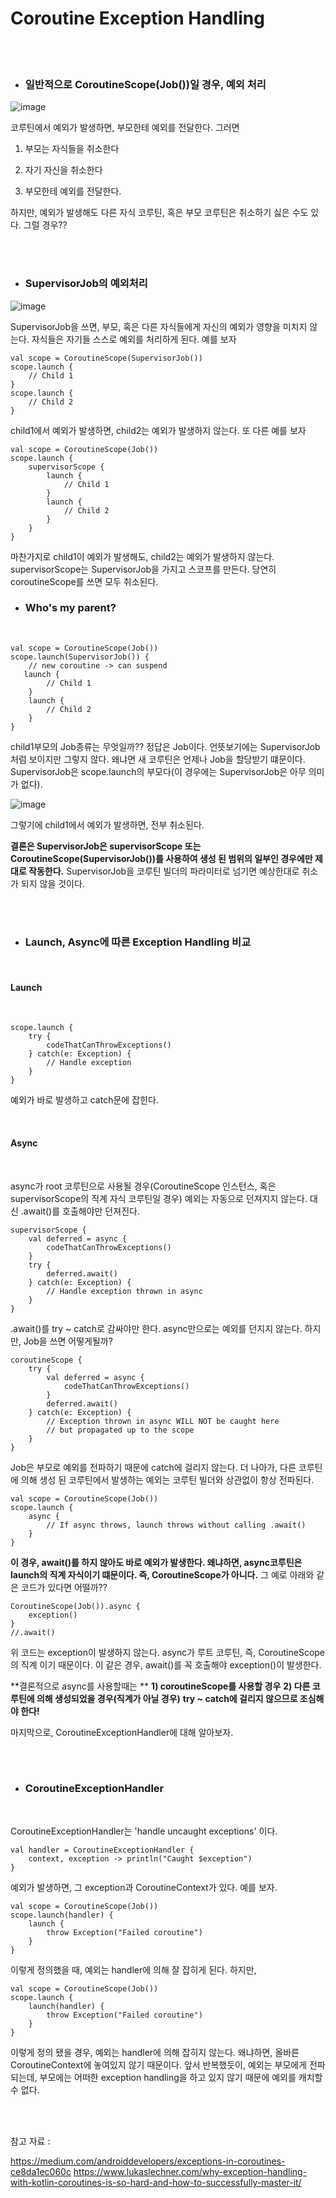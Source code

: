 # Coroutine Exception Handling


<br/>
<br/>


- ### 일반적으로 CoroutineScope(Job())일 경우, 예외 처리


![image](https://user-images.githubusercontent.com/19990905/115106123-f7bd6b00-9f9d-11eb-961a-7b221430abbd.png)

코루틴에서 예외가 발생하면, 부모한테 예외를 전달한다. 그러면

1) 부모는 자식들을 취소한다

2) 자기 자신을 취소한다

3) 부모한테 예외를 전달한다.

하지만, 예외가 발생해도 다른 자식 코루틴, 혹은 부모 코루틴은 취소하기 싫은 수도 있다.
그럴 경우??

<br/>
<br/>

- ### SupervisorJob의 예외처리

![image](https://user-images.githubusercontent.com/19990905/115106289-dc069480-9f9e-11eb-8f29-b612b2002564.png)

SupervisorJob을 쓰면, 부모, 혹은 다른 자식들에게 자신의 예외가 영향을 미치지 않는다. 자식들은 자기들 스스로 예외를 처리하게 된다.
예를 보자


    val scope = CoroutineScope(SupervisorJob())
    scope.launch {
        // Child 1
    }
    scope.launch {
        // Child 2
    }


child1에서 예외가 발생하면, child2는 예외가 발생하지 않는다.
또 다른 예를 보자


    val scope = CoroutineScope(Job())
    scope.launch {
        supervisorScope {
            launch {
                // Child 1
            }
            launch {
                // Child 2
            }
        }
    }

마찬가지로 child1이 예외가 발생해도, child2는 예외가 발생하지 않는다.
supervisorScope는 SupervisorJob을 가지고 스코프를 만든다. 당연히 coroutineScope를 쓰면 모두 취소된다.


- ### Who's my parent?


<br/>


    val scope = CoroutineScope(Job())
    scope.launch(SupervisorJob()) {
        // new coroutine -> can suspend
       launch {
            // Child 1
        }
        launch {
            // Child 2
        }
    }


child1부모의 Job종류는 무엇일까??
정답은 Job이다. 언뜻보기에는 SupervisorJob 처럼 보이지만 그렇지 않다. 왜냐면 새 코루틴은 언제나 Job을 할당받기 떄문이다.
SupervisorJob은 scope.launch의 부모다(이 경우에는 SupervisorJob은 아무 의미가 없다).


![image](https://user-images.githubusercontent.com/19990905/115107159-16befb80-9fa4-11eb-8c64-36e4ca2306c0.png)


그렇기에 child1에서 예외가 발생하면, 전부 취소된다.

**결론은 SupervisorJob은 supervisorScope 또는 CoroutineScope(SupervisorJob())를 사용하여 생성 된 범위의 일부인 경우에만 제대로 작동한다.**
SupervisorJob을 코루틴 빌더의 파라미터로 넘기면 예상한대로 취소가 되지 않을 것이다.


<br/>
<br/>


- ### Launch, Async에 따른 Exception Handling 비교

<br/>

#### Launch 

<br/>

    scope.launch {
        try {
            codeThatCanThrowExceptions()
        } catch(e: Exception) {
            // Handle exception
        }
    }

예외가 바로 발생하고 catch문에 잡힌다.

</br>

#### Async 

</br>

async가 root 코루틴으로 사용될 경우(CoroutineScope 인스턴스, 혹은 supervisorScope의 직계 자식 코루틴일 경우)
예외는 자동으로 던져지지 않는다. 대신 .await()를 호출해야만 던져진다.


    supervisorScope {
        val deferred = async {
            codeThatCanThrowExceptions()
        }
        try {
            deferred.await()
        } catch(e: Exception) {
            // Handle exception thrown in async
        }
    }


.await()를 try ~ catch로 감싸야만 한다. async만으로는 예외를 던지지 않는다.
하지만, Job을 쓰면 어떻게될까?


    coroutineScope {
        try {
            val deferred = async {
                codeThatCanThrowExceptions()
            }
            deferred.await()
        } catch(e: Exception) {
            // Exception thrown in async WILL NOT be caught here 
            // but propagated up to the scope
        }
    }


Job은 부모로 예외를 전파하기 때문에 catch에 걸리지 않는다.
더 나아가, 다른 코루틴에 의해 생성 된 코루틴에서 발생하는 예외는 코루틴 빌더와 상관없이 항상 전파된다.


    val scope = CoroutineScope(Job())
    scope.launch {
        async {
            // If async throws, launch throws without calling .await()
        }
    }
    
    
    
**이 경우, await()를 하지 않아도 바로 예외가 발생한다. 왜냐하면, async코루틴은 launch의 직계 자식이기 떄문이다. 즉, CoroutineScope가 아니다.**
그 예로 아래와 같은 코드가 있다면 어떨까??


    CoroutineScope(Job()).async {
        exception()
    }
    //.await()


위 코드는 exception이 발생하지 않는다. async가 루트 코루틴, 즉, CoroutineScope의 직계 이기 때문이다. 
이 같은 경우, await()를 꼭 호출해야 exception()이 발생한다.


**결론적으로 async를 사용할때는 **
**1) coroutineScope를 사용할 경우**
**2) 다른 코루틴에 의해 생성되었을 경우(직계가 아닐 경우)**
**try ~ catch에 걸리지 않으므로 조심해야 한다!**



마지막으로, CoroutineExceptionHandler에 대해 알아보자.


<br/>
<br/>


- ### CoroutineExceptionHandler

<br/>

CoroutineExceptionHandler는 'handle uncaught exceptions' 이다.


    val handler = CoroutineExceptionHandler {
        context, exception -> println("Caught $exception")
    }


예외가 발생하면, 그 exception과 CoroutineContext가 있다.
예를 보자.


    val scope = CoroutineScope(Job())
    scope.launch(handler) {
        launch {
            throw Exception("Failed coroutine")
        }
    }


이렇게 정의했을 때, 예외는 handler에 의해 잘 잡히게 된다.
하지만, 


    val scope = CoroutineScope(Job())
    scope.launch {
        launch(handler) {
            throw Exception("Failed coroutine")
        }
    }


이렇게 정의 됐을 경우, 예외는 handler에 의해 잡히지 않는다.
왜냐하면, 올바른 CoroutineContext에 놓여있지 않기 때문이다. 
앞서 반복했듯이, 예외는 부모에게 전파되는데, 부모에는 어떠한 exception handling을 하고 있지 않기 때문에 예외를 캐치할 수 없다.


<br/>
<br/>


참고 자료 :

https://medium.com/androiddevelopers/exceptions-in-coroutines-ce8da1ec060c
https://www.lukaslechner.com/why-exception-handling-with-kotlin-coroutines-is-so-hard-and-how-to-successfully-master-it/


